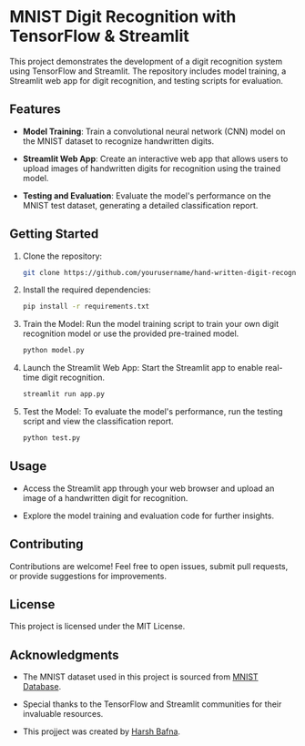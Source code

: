 # MNIST Digit Recognition with TensorFlow & Streamlit

This project demonstrates the development of a digit recognition system using TensorFlow and Streamlit. The repository includes model training, a Streamlit web app for digit recognition, and testing scripts for evaluation.

## Features

- **Model Training**: Train a convolutional neural network (CNN) model on the MNIST dataset to recognize handwritten digits.

- **Streamlit Web App**: Create an interactive web app that allows users to upload images of handwritten digits for recognition using the trained model.

- **Testing and Evaluation**: Evaluate the model's performance on the MNIST test dataset, generating a detailed classification report.

## Getting Started

1. Clone the repository:

   ```bash
   git clone https://github.com/yourusername/hand-written-digit-recognition.git
   ```

2. Install the required dependencies:

   ```bash
   pip install -r requirements.txt
   ```

3. Train the Model: Run the model training script to train your own digit recognition model or use the provided pre-trained model.

   ```bash
   python model.py
   ```

4. Launch the Streamlit Web App: Start the Streamlit app to enable real-time digit recognition.

   ```bash
   streamlit run app.py
   ```

5. Test the Model: To evaluate the model's performance, run the testing script and view the classification report.

   ```bash
   python test.py
   ```

## Usage

- Access the Streamlit app through your web browser and upload an image of a handwritten digit for recognition.

- Explore the model training and evaluation code for further insights.

## Contributing

Contributions are welcome! Feel free to open issues, submit pull requests, or provide suggestions for improvements.

## License

This project is licensed under the MIT License.

## Acknowledgments

- The MNIST dataset used in this project is sourced from [MNIST Database](http://yann.lecun.com/exdb/mnist/).

- Special thanks to the TensorFlow and Streamlit communities for their invaluable resources.

- This projject was created by [Harsh Bafna](https://github.com/harshbafnaa/).
